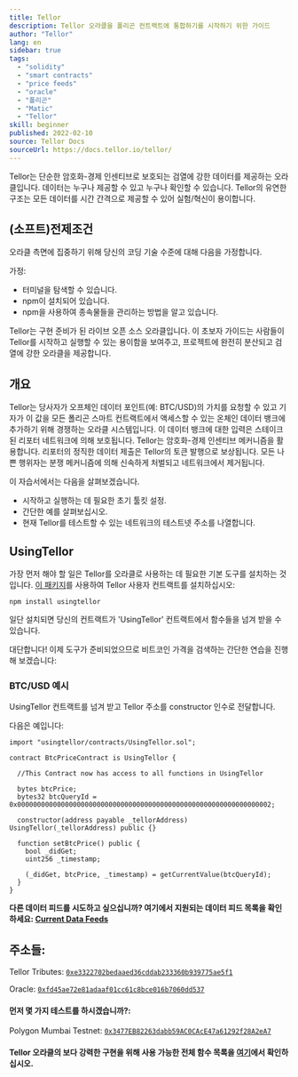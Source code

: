 ```yaml
---
title: Tellor
description: Tellor 오라클을 폴리곤 컨트랙트에 통합하기를 시작하기 위한 가이드
author: "Tellor"
lang: en
sidebar: true
tags:
  - "solidity"
  - "smart contracts"
  - "price feeds"
  - "oracle"
  - "폴리곤"
  - "Matic"
  - "Tellor"
skill: beginner
published: 2022-02-10
source: Tellor Docs
sourceUrl: https://docs.tellor.io/tellor/
---
```


Tellor는 단순한 암호화-경제 인센티브로 보호되는 검열에 강한 데이터를 제공하는 오라클입니다. 데이터는 누구나 제공할 수 있고 누구나 확인할 수 있습니다. Tellor의 유연한 구조는 모든 데이터를 시간 간격으로 제공할 수 있어 실험/혁신이 용이합니다.

## (소프트)전제조건

오라클 측면에 집중하기 위해 당신의 코딩 기술 수준에 대해 다음을 가정합니다.

가정:

- 터미널을 탐색할 수 있습니다.
- npm이 설치되어 있습니다.
- npm을 사용하여 종속물들을 관리하는 방법을 알고 있습니다.

Tellor는 구현 준비가 된 라이브 오픈 소스 오라클입니다. 이 초보자 가이드는 사람들이 Tellor를 시작하고 실행할 수 있는 용이함을 보여주고, 프로젝트에 완전히 분산되고 검열에 강한 오라클을 제공합니다.

## 개요

Tellor는 당사자가 오프체인 데이터 포인트(예: BTC/USD)의 가치를 요청할 수 있고 기자가 이 값을 모든 폴리곤 스마트 컨트랙트에서 액세스할 수 있는 온체인 데이터 뱅크에 추가하기 위해 경쟁하는 오라클 시스템입니다. 이 데이터 뱅크에 대한 입력은 스테이크된 리포터 네트워크에 의해 보호됩니다. Tellor는 암호화-경제 인센티브 메커니즘을 활용합니다. 리포터의 정직한 데이터 제출은 Tellor의 토큰 발행으로 보상됩니다. 모든 나쁜 행위자는 분쟁 메커니즘에 의해 신속하게 처벌되고 네트워크에서 제거됩니다.

이 자습서에서는 다음을 살펴보겠습니다.

- 시작하고 실행하는 데 필요한 초기 툴킷 설정.
- 간단한 예를 살펴보십시오.
- 현재 Tellor를 테스트할 수 있는 네트워크의 테스트넷 주소를 나열합니다.

## UsingTellor

가장 먼저 해야 할 일은 Tellor를 오라클로 사용하는 데 필요한 기본 도구를 설치하는 것입니다. [이 패키지](https://github.com/tellor-io/usingtellor)를 사용하여 Tellor 사용자 컨트랙트를 설치하십시오:

`npm install usingtellor`

일단 설치되면 당신의 컨트랙트가 'UsingTellor' 컨트랙트에서 함수들을 넘겨 받을 수 있습니다.

대단합니다! 이제 도구가 준비되었으므로 비트코인 가격을 검색하는 간단한 연습을 진행해 보겠습니다:

### BTC/USD 예시

UsingTellor 컨트랙트를 넘겨 받고 Tellor 주소를 constructor 인수로 전달합니다.

다음은 예입니다:

```solidity
import "usingtellor/contracts/UsingTellor.sol";

contract BtcPriceContract is UsingTellor {

  //This Contract now has access to all functions in UsingTellor

  bytes btcPrice;
  bytes32 btcQueryId = 0x0000000000000000000000000000000000000000000000000000000000000002;

  constructor(address payable _tellorAddress) UsingTellor(_tellorAddress) public {}

  function setBtcPrice() public {
    bool _didGet;
    uint256 _timestamp;

    (_didGet, btcPrice, _timestamp) = getCurrentValue(btcQueryId);
  }
}
```

**다른 데이터 피드를 시도하고 싶으십니까? 여기에서 지원되는 데이터 피드 목록을 확인하세요: [Current Data Feeds](https://docs.tellor.io/tellor/integration/data-feed-ids)**

## 주소들:

Tellor Tributes: [`0xe3322702bedaaed36cddab233360b939775ae5f1`](https://polygonscan.com/token/0xe3322702bedaaed36cddab233360b939775ae5f1#code)

Oracle: [`0xfd45ae72e81adaaf01cc61c8bce016b7060dd537`](https://polygonscan.com/address/0xfd45ae72e81adaaf01cc61c8bce016b7060dd537#code)

#### 먼저 몇 가지 테스트를 하시겠습니까?:

Polygon Mumbai Testnet: [`0x3477EB82263dabb59AC0CAcE47a61292f28A2eA7`](https://mumbai.polygonscan.com/address/0x3477EB82263dabb59AC0CAcE47a61292f28A2eA7/contracts#code)

#### Tellor 오라클의 보다 강력한 구현을 위해 사용 가능한 전체 함수 목록을 [여기](https://github.com/tellor-io/usingtellor/blob/master/README.md)에서 확인하십시오.
